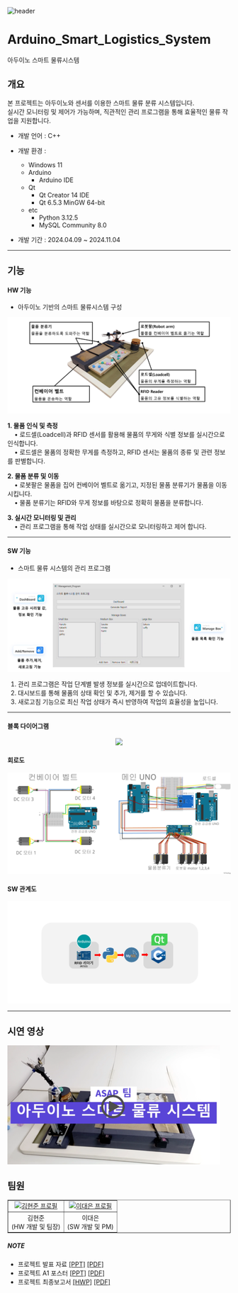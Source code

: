 ![header](https://capsule-render.vercel.app/api?type=rounded&height=300&color=auto&text=스마트%20물류%20시스템&textBg=false&desc=아두이노를%20이용하여%20구현한%20스마트%20물류%20시스템&section=header&fontAlignY=50&animation=fadeIn&reversal=true&descAlignY=70)
# Arduino_Smart_Logistics_System
아두이노 스마트 물류시스템

## 개요
본 프로젝트는 아두이노와 센서를 이용한 스마트 물류 분류 시스템입니다.  
실시간 모니터링 및 제어가 가능하며, 직관적인 관리 프로그램을 통해 효율적인 물류 작업을 지원합니다.

- 개발 언어 : C++  
- 개발 환경 :
    * Windows 11
    * Arduino
        * Arduino IDE
    * Qt
        * Qt Creator 14 IDE
        * Qt 6.5.3 MinGW 64-bit
    * etc
        * Python 3.12.5
        * MySQL Community 8.0  
  
- 개발 기간 : 2024.04.09 ~ 2024.11.04  

***
## 기능
#### HW 기능
* 아두이노 기반의 스마트 물류시스템 구성
<p align="center">
<img src="./img/하드웨어_구성.png?raw=true">
</p>

__1. 물품 인식 및 측정__  
&nbsp;&nbsp;&nbsp;&nbsp;• 로드셀(Loadcell)과 RFID 센서를 활용해 물품의 무게와 식별 정보를 실시간으로 인식합니다.  
&nbsp;&nbsp;&nbsp;&nbsp;• 로드셀은 물품의 정확한 무게를 측정하고, RFID 센서는 물품의 종류 및 관련 정보를 판별합니다.  

__2. 물품 분류 및 이동__  
&nbsp;&nbsp;&nbsp;&nbsp;• 로봇팔은 물품을 집어 컨베이어 벨트로 옮기고, 지정된 물품 분류기가 물품을 이동시킵니다.  
&nbsp;&nbsp;&nbsp;&nbsp;• 물품 분류기는 RFID와 무게 정보를 바탕으로 정확히 물품을 분류합니다.  

__3. 실시간 모니터링 및 관리__  
&nbsp;&nbsp;&nbsp;&nbsp;• 관리 프로그램을 통해 작업 상태를 실시간으로 모니터링하고 제어 합니다.  

***
#### SW 기능
* 스마트 물류 시스템의 관리 프로그램
<p align="center">
<img src="./img/관리_프로그램.png?raw=true">
</p>

1. 관리 프로그램은 작업 단계별 발생 정보를 실시간으로 업데이트합니다.
2. 대시보드를 통해 물품의 상태 확인 및 추가, 제거를 할 수 있습니다.  
3. 새로고침 기능으로 최신 작업 상태가 즉시 반영하여 작업의 효율성을 높입니다.  
  
***
#### 블록 다이어그램
<p align="center">
<img src="./img/블록_다이어그램.png?raw=true">
</p>

#### 회로도
<p align="center">
<img src="./img/회로도.png?raw=true">
</p>

#### SW 관계도
<p align="center">
<img src="./img/SW_관계도.png?raw=true">
</p>

***
## 시연 영상
[![시연 영상](./img/동영상_썸네일.png)](https://github.com/2daeeun/Arduino_Smart_Logistics_System/raw/refs/heads/main/img/시연_영상.mp4)

## 팀원
<table border="1">
    <tr>
        <td align="center"><a href="https://github.com/KimHyunJoon00"><img height="100px" width="100px" src="https://avatars.githubusercontent.com/u/127961477?v=4" alt="김현준 프로필"/></a></td>
        <td align="center"><a href="https://github.com/2daeeun"><img height="100px" width="100px" src="https://avatars.githubusercontent.com/u/55821132?v=4" alt="이대은 프로필"/></a></td>
    </tr>
    <tr>
        <td align="center">김현준</br>(HW 개발 및 팀장)</td>
        <td align="center">이대은</br>(SW 개발 및 PM)</td>
    </tr>
</table>

##### NOTE
* 프로젝트 발표 자료 [[PPT]](https://어쩌구_저쩌구.ppt) [[PDF]](https://어쩌구_저쩌구.pdf) 
* 프로젝트 A1 포스터 [[PPT]](https://어쩌구_저쩌구.ppt) [[PDF]](https://어쩌구_저쩌구.pdf) 
* 프로젝트 최종보고서 [[HWP]](https://어쩌구_저쩌구.hwp) [[PDF]](https://어쩌구_저쩌구.pdf) 
